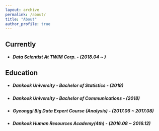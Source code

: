 ```yaml
---
layout: archive
permalink: /about/
title: "About"
author_profile: true
---
```


## Currently

* ##### Data Scientist At TWIM Corp. - (2018.04 ~ )


## Education

* ##### Dankook University - Bachelor of Statistics - (2018)
* ##### Dankook University - Bachelor of Communications - (2018)
* ##### Gyeonggi Big Data Expert Course (Analysis) - (2017.06 ~ 2017.08)
* ##### Dankook Human Resources Academy(4th) - (2016.08 ~ 2016.12)
